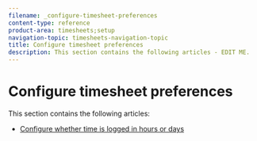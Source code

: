 ```yaml
---
filename: _configure-timesheet-preferences
content-type: reference
product-area: timesheets;setup
navigation-topic: timesheets-navigation-topic
title: Configure timesheet preferences
description: This section contains the following articles - EDIT ME.
---
```


# Configure timesheet preferences

This section contains the following articles:

* [Configure whether time is logged in hours or days](../../timesheets/config-timesheet-prefs/config-time-logged-hrs-days.md)

